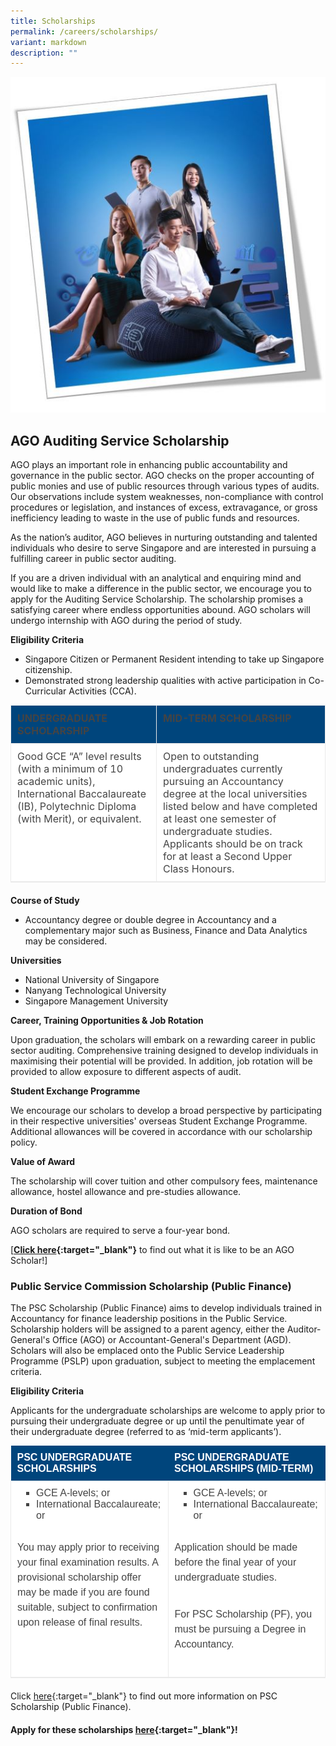 ```yaml
---
title: Scholarships
permalink: /careers/scholarships/
variant: markdown
description: ""
---
```

![](/images/picture1__resized2_.jpg)

<style>
        table {
            width: 100%;
            border-collapse: collapse;
            border-bottom: 1px solid #eaeaea;
            background: #fff;
            color: #444;
            margin: 0 0 20px;
            padding: 0;
        }

        th, td {
            padding: 10px;
            border: 1px solid #eaeaea;
            font-size: 16px;
            vertical-align: top;
            background: transparent;
            color: inherit;
            white-space: normal;
        }

        th {
            font-weight: bold;
            background: #00457c;
            color: #fffff;
            text-transform: uppercase;
            text-align: left;
        }
    </style>

## AGO Auditing Service Scholarship
AGO plays an important role in enhancing public accountability and governance in the public sector. AGO checks on the proper accounting of public monies and use of public resources through various types of audits. Our observations include system weaknesses, non-compliance with control procedures or legislation, and instances of excess, extravagance, or gross inefficiency leading to waste in the use of public funds and resources.

As the nation’s auditor, AGO believes in nurturing outstanding and talented individuals who desire to serve Singapore and are interested in pursuing a fulfilling career in public sector auditing.

If you are a driven individual with an analytical and enquiring mind and would like to make a difference in the public sector, we encourage you to apply for the Auditing Service Scholarship. The scholarship promises a satisfying career where endless opportunities abound. AGO scholars will undergo internship with AGO during the period of study.

**Eligibility Criteria**

*   Singapore Citizen or Permanent Resident intending to take up Singapore citizenship.
*   Demonstrated strong leadership qualities with active participation in Co-Curricular Activities (CCA).

<table>
        <tbody>
            <tr>
                <th>UNDERGRADUATE SCHOLARSHIP</th>
                <th>MID-TERM SCHOLARSHIP</th>
            </tr>
            <tr>
                <td>
                    Good GCE “A” level results (with a minimum of 10 academic units), International Baccalaureate (IB), Polytechnic Diploma (with Merit), or equivalent.
                </td>
                <td>
                    Open to outstanding undergraduates currently pursuing an Accountancy degree at the local universities listed below and have completed at least one semester of undergraduate studies. Applicants should be on track for at least a Second Upper Class Honours.
                </td>
            </tr>
        </tbody>
    </table>

**Course of Study**

*   Accountancy degree or double degree in Accountancy and a complementary major such as Business, Finance and Data Analytics may be considered.

**Universities**

*   National University of Singapore
*   Nanyang Technological University
*   Singapore Management University

**Career, Training Opportunities &amp; Job Rotation**

Upon graduation, the scholars will embark on a rewarding career in public sector&nbsp;auditing. Comprehensive training designed to develop individuals in maximising their potential will be provided. In addition, job rotation will be provided to allow exposure to different aspects of audit.

**Student Exchange&nbsp;Programme**

We encourage our scholars to develop a broad perspective by participating in their respective universities' overseas Student Exchange Programme. Additional allowances will be covered in accordance with our scholarship policy.

**Value of Award**

The scholarship will cover tuition and other compulsory fees, maintenance allowance, hostel allowance and pre-studies allowance.

**Duration of Bond**

AGO scholars are required to serve a four-year bond.

[**[Click here](https://www.scholarschoice.com.sg/experience/ago-auditing-service-scholarship-strengthen-financial-governance/){:target="_blank"}** to find out what it is like to be an AGO Scholar!]

### Public Service Commission Scholarship (Public Finance)
The PSC Scholarship (Public Finance) aims to develop individuals trained in Accountancy for finance leadership positions in the Public Service. Scholarship holders will be assigned to a parent agency, either the Auditor-General's Office (AGO) or Accountant-General's Department (AGD). Scholars will also be emplaced onto the Public Service Leadership Programme (PSLP) upon graduation, subject to meeting the emplacement criteria. 

**Eligibility Criteria**

Applicants for the undergraduate scholarships are welcome to apply prior to pursuing their undergraduate degree or up until the penultimate year of their undergraduate degree (referred to as ‘mid-term applicants’).

<table style="width: 100%; border-collapse: collapse; border-bottom: 1px solid #eaeaea; background: #fff; color: #444; font-family: Arial, Helvetica, sans-serif; font-size: 16px; text-align: start; margin: 0 0 20px; padding: 0;">
    <tbody style="margin: 0; padding: 0; border: 0; background: transparent; color: inherit;">
        <tr style="margin: 0; padding: 0; border: 0; background: transparent; color: inherit;">
            <th style="width: 50%; padding: 10px; border: 0; font-size: 16px; background: #00457c; color: #fff; font-weight: bold !important; text-transform: uppercase; text-align: left;">PSC UNDERGRADUATE SCHOLARSHIPS
            </th>
            <th style="width: 50%; padding: 10px; border: 0; font-size: 16px; background: #00457c; color: #fff; font-weight: bold !important; text-transform: uppercase; text-align: left;">PSC UNDERGRADUATE SCHOLARSHIPS (MID-TERM)
            </th>
        </tr>
        <tr style="margin: 0; padding: 0; border: 0; background: transparent; color: inherit;">
            <td style="padding: 10px; border: 1px solid #eaeaea; outline: 0; font-size: 16px; vertical-align: top; background: transparent; color: inherit; white-space: normal;">
                <ul style="margin: 0 0 25px 15px; padding: 0; border: 0; outline: 0; font-size: 16px; vertical-align: baseline; background: transparent; color: inherit; list-style: inside square;">
                    <li style="margin: 0 0 0 15px; padding: 0; border: 0; outline: 0; font-size: 16px; vertical-align: baseline; background: transparent; color: inherit; list-style-position: outside;">GCE A-levels; or</li>
                    <li style="margin: 0 0 0 15px; padding: 0; border: 0; outline: 0; font-size: 16px; vertical-align: baseline; background: transparent; color: inherit; list-style-position: outside;">International Baccalaureate; or</li>
                    <!-- Add other list items as needed -->
                </ul>
                <p style="margin: 0 0 25px; padding: 5px 0; border: 0; outline: 0; font-size: 1rem; vertical-align: baseline; background: transparent; color: #444; font-family: Arial; font-weight: 400; line-height: 1.5em;">
                    You may apply prior to receiving your final examination results. A provisional scholarship offer may be made if you are found suitable, subject to confirmation upon release of final results.
                </p>
            </td>
            <td style="padding: 10px; border: 1px solid #eaeaea; outline: 0; font-size: 16px; vertical-align: top; background: transparent; color: inherit; white-space: normal;">
                <ul style="margin: 0 0 25px 15px; padding: 0; border: 0; outline: 0; font-size: 16px; vertical-align: baseline; background: transparent; color: inherit; list-style: inside square;">
                    <li style="margin: 0 0 0 15px; padding: 0; border: 0; outline: 0; font-size: 16px; vertical-align: baseline; background: transparent; color: inherit; list-style-position: outside;">GCE A-levels; or</li>
                    <li style="margin: 0 0 0 15px; padding: 0; border: 0; outline: 0; font-size: 16px; vertical-align: baseline; background: transparent; color: inherit; list-style-position: outside;">International Baccalaureate; or</li>
                    <!-- Add other list items as needed -->
                </ul>
                <p style="margin: 0 0 25px; padding: 5px 0; border: 0; outline: 0; font-size: 1rem; vertical-align: baseline; background: transparent; color: #444; font-family: Arial; font-weight: 400; line-height: 1.5em;">
                    Application should be made before the final year of your undergraduate studies.
                </p>
                <p style="margin: 0 0 25px; padding: 5px 0; border: 0; outline: 0; font-size: 1rem; vertical-align: baseline; background: transparent; color: #444; font-family: Arial; font-weight: 400; line-height: 1.5em;">
                    For PSC Scholarship (PF), you must be pursuing a Degree in Accountancy.
                </p>
            </td>
        </tr>
    </tbody>
</table>

Click [here](https://www.psc.gov.sg/scholarships/undergraduate-scholarships/psc-scholarships){:target="_blank"} to find out more information on PSC Scholarship (Public Finance).

#### Apply for these scholarships [here](https://www.psc.gov.sg/scholarships/undergraduate-scholarships/psc-scholarships?q=apply){:target="_blank"}!